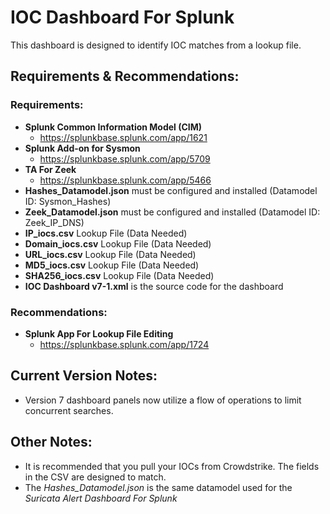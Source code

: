 # IOC Dashboard For Splunk
This dashboard is designed to identify IOC matches from a lookup file.

## Requirements & Recommendations:
### Requirements:
- **Splunk Common Information Model (CIM)**
  - https://splunkbase.splunk.com/app/1621
- **Splunk Add-on for Sysmon**
  - https://splunkbase.splunk.com/app/5709
- **TA For Zeek**
  - https://splunkbase.splunk.com/app/5466
- **Hashes_Datamodel.json** must be configured and installed (Datamodel ID: Sysmon_Hashes)
- **Zeek_Datamodel.json** must be configured and installed (Datamodel ID: Zeek_IP_DNS)
- **IP_iocs.csv** Lookup File (Data Needed)
- **Domain_iocs.csv** Lookup File (Data Needed)
- **URL_iocs.csv** Lookup File (Data Needed)
- **MD5_iocs.csv** Lookup File (Data Needed)
- **SHA256_iocs.csv** Lookup File (Data Needed)
- **IOC Dashboard v7-1.xml** is the source code for the dashboard
 
### Recommendations: 
- **Splunk App For Lookup File Editing**
  - https://splunkbase.splunk.com/app/1724

## Current Version Notes:
- Version 7 dashboard panels now utilize a flow of operations to limit concurrent searches.

## Other Notes:
- It is recommended that you pull your IOCs from Crowdstrike. The fields in the CSV are designed to match.
- The _Hashes_Datamodel.json_ is the same datamodel used for the _Suricata Alert Dashboard For Splunk_
